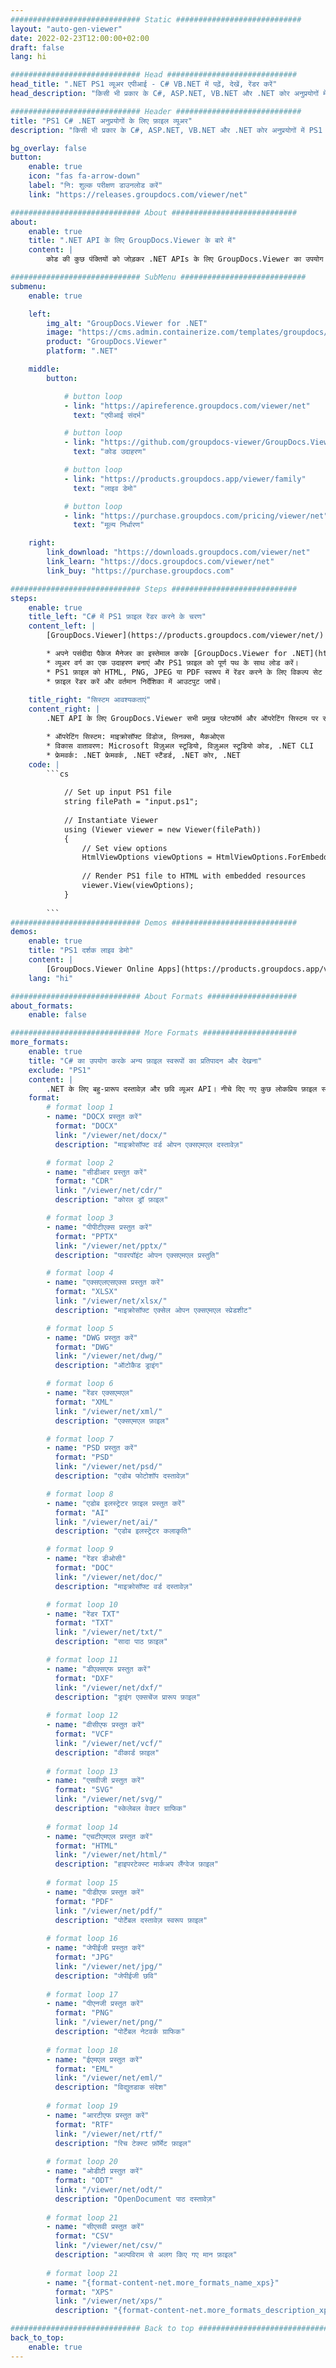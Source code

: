 ```yaml
---
############################# Static ############################
layout: "auto-gen-viewer"
date: 2022-02-23T12:00:00+02:00
draft: false
lang: hi

############################# Head #############################
head_title: ".NET PS1 व्यूअर एपीआई - C# VB.NET में पढ़ें, देखें, रेंडर करें"
head_description: "किसी भी प्रकार के C#, ASP.NET, VB.NET और .NET कोर अनुप्रयोगों में PS1 को पढ़ने, प्रस्तुत करने और प्रदर्शित करने के लिए .NET दस्तावेज़ व्यूअर API।"

############################# Header ############################
title: "PS1 C# .NET अनुप्रयोगों के लिए फ़ाइल व्यूअर" 
description: "किसी भी प्रकार के C#, ASP.NET, VB.NET और .NET कोर अनुप्रयोगों में PS1 फ़ाइल को पढ़ने, प्रस्तुत करने और प्रदर्शित करने के लिए .NET दस्तावेज़ व्यूअर API। एचटीएमएल 5, पीडीएफ में या कोड की कुछ पंक्तियों का उपयोग करके एक छवि के रूप में प्रस्तुत की गई फ़ाइलों को सही स्वरूपण और लेआउट के साथ देखें।" 

bg_overlay: false
button:
    enable: true
    icon: "fas fa-arrow-down"
    label: "नि: शुल्क परीक्षण डाउनलोड करें"
    link: "https://releases.groupdocs.com/viewer/net"

############################# About ############################
about:
    enable: true
    title: ".NET API के लिए GroupDocs.Viewer के बारे में" 
    content: |
        कोड की कुछ पंक्तियों को जोड़कर .NET APIs के लिए GroupDocs.Viewer का उपयोग करके अपने .NET अनुप्रयोगों में 190+ लोकप्रिय दस्तावेज़ स्वरूपों को देखना प्रारंभ करें। डेवलपर्स HTML5, छवि या पीडीएफ मोड में आसानी से पीडीएफ, वर्ड प्रोसेसिंग, एक्सेल स्प्रेडशीट, प्रेजेंटेशन, विसिओ, प्रोजेक्ट, आउटलुक और कई अन्य लोकप्रिय दस्तावेज़ प्रारूप प्रदर्शित कर सकते हैं। दस्तावेज़ रेंडरिंग तेज़ है, मूल स्रोत फ़ाइल के समान है, और इसके लिए अतिरिक्त सॉफ़्टवेयर या किसी अन्य बाहरी लाइब्रेरी को स्थापित करने की आवश्यकता नहीं है।

############################# SubMenu ############################
submenu:
    enable: true

    left:
        img_alt: "GroupDocs.Viewer for .NET"
        image: "https://cms.admin.containerize.com/templates/groupdocs/images/product-logos/90x90-noborder/groupdocs-viewer-net.png"
        product: "GroupDocs.Viewer"
        platform: ".NET"

    middle:
        button:

            # button loop
            - link: "https://apireference.groupdocs.com/viewer/net"
              text: "एपीआई संदर्भ"

            # button loop
            - link: "https://github.com/groupdocs-viewer/GroupDocs.Viewer-for-.NET"
              text: "कोड उदाहरण"

            # button loop
            - link: "https://products.groupdocs.app/viewer/family"
              text: "लाइव डेमो"

            # button loop
            - link: "https://purchase.groupdocs.com/pricing/viewer/net"
              text: "मूल्य निर्धारण"

    right:
        link_download: "https://downloads.groupdocs.com/viewer/net"
        link_learn: "https://docs.groupdocs.com/viewer/net"
        link_buy: "https://purchase.groupdocs.com"

############################# Steps ############################
steps:
    enable: true
    title_left: "C# में PS1 फ़ाइल रेंडर करने के चरण" 
    content_left: |
        [GroupDocs.Viewer](https://products.groupdocs.com/viewer/net/) से आप कुछ चरणों में PS1 को HTML, JPEG, PNG या PDF में रेंडर कर सकते हैं।

        * अपने पसंदीदा पैकेज मैनेजर का इस्तेमाल करके [GroupDocs.Viewer for .NET](https://www.nuget.org/packages/groupdocs.viewer) इंस्टॉल करें। 
        * व्यूअर वर्ग का एक उदाहरण बनाएं और PS1 फ़ाइल को पूर्ण पथ के साथ लोड करें। 
        * PS1 फ़ाइल को HTML, PNG, JPEG या PDF स्वरूप में रेंडर करने के लिए विकल्प सेट करें। 
        * फ़ाइल रेंडर करें और वर्तमान निर्देशिका में आउटपुट जांचें। 
        
    title_right: "सिस्टम आवश्यकताएं" 
    content_right: |
        .NET API के लिए GroupDocs.Viewer सभी प्रमुख प्लेटफॉर्म और ऑपरेटिंग सिस्टम पर समर्थित हैं। नीचे दिए गए कोड को निष्पादित करने से पहले, कृपया सुनिश्चित करें कि आपके सिस्टम पर निम्नलिखित पूर्वापेक्षाएँ स्थापित हैं।

        * ऑपरेटिंग सिस्टम: माइक्रोसॉफ्ट विंडोज, लिनक्स, मैकओएस 
        * विकास वातावरण: Microsoft विज़ुअल स्टूडियो, विज़ुअल स्टूडियो कोड, .NET CLI 
        * फ्रेमवर्क: .NET फ्रेमवर्क, .NET स्टैंडर्ड, .NET कोर, .NET 
    code: |
        ```cs
                        
            // Set up input PS1 file
            string filePath = "input.ps1";
        
            // Instantiate Viewer
            using (Viewer viewer = new Viewer(filePath))
            {
            	// Set view options 
            	HtmlViewOptions viewOptions = HtmlViewOptions.ForEmbeddedResources();
                    
            	// Render PS1 file to HTML with embedded resources
            	viewer.View(viewOptions);
            }
             
        ```
############################# Demos ############################
demos:
    enable: true
    title: "PS1 दर्शक लाइव डेमो"
    content: |
        [GroupDocs.Viewer Online Apps](https://products.groupdocs.app/viewer/ps1) वेबसाइट पर जाकर अभी PS1 फ़ाइल देखें।
    lang: "hi"

############################# About Formats ####################
about_formats:
    enable: false

############################# More Formats #####################
more_formats:
    enable: true
    title: "C# का उपयोग करके अन्य फ़ाइल स्वरूपों का प्रतिपादन और देखना"
    exclude: "PS1"
    content: |
        .NET के लिए बहु-प्रारूप दस्तावेज़ और छवि व्यूअर API। नीचे दिए गए कुछ लोकप्रिय फ़ाइल स्वरूपों को बिना किसी बाहरी दर्शकों के देखें।
    format: 
        # format loop 1
        - name: "DOCX प्रस्तुत करें"
          format: "DOCX"
          link: "/viewer/net/docx/"
          description: "माइक्रोसॉफ्ट वर्ड ओपन एक्सएमएल दस्तावेज़" 

        # format loop 2
        - name: "सीडीआर प्रस्तुत करें" 
          format: "CDR"
          link: "/viewer/net/cdr/"
          description: "कोरल ड्रॉ फ़ाइल" 

        # format loop 3
        - name: "पीपीटीएक्स प्रस्तुत करें"
          format: "PPTX"
          link: "/viewer/net/pptx/"
          description: "पावरपॉइंट ओपन एक्सएमएल प्रस्तुति" 

        # format loop 4
        - name: "एक्सएलएसएक्स प्रस्तुत करें"
          format: "XLSX"
          link: "/viewer/net/xlsx/"
          description: "माइक्रोसॉफ्ट एक्सेल ओपन एक्सएमएल स्प्रेडशीट" 

        # format loop 5
        - name: "DWG प्रस्तुत करें"
          format: "DWG"
          link: "/viewer/net/dwg/"
          description: "ऑटोकैड ड्राइंग"

        # format loop 6
        - name: "रेंडर एक्सएमएल"
          format: "XML"
          link: "/viewer/net/xml/"
          description: "एक्सएमएल फ़ाइल"

        # format loop 7
        - name: "PSD प्रस्तुत करें"
          format: "PSD"
          link: "/viewer/net/psd/"
          description: "एडोब फोटोशॉप दस्तावेज़"

        # format loop 8
        - name: "एडोब इलस्ट्रेटर फ़ाइल प्रस्तुत करें"
          format: "AI"
          link: "/viewer/net/ai/"
          description: "एडोब इलस्ट्रेटर कलाकृति"

        # format loop 9
        - name: "रेंडर डीओसी"
          format: "DOC"
          link: "/viewer/net/doc/"
          description: "माइक्रोसॉफ्ट वर्ड दस्तावेज़" 

        # format loop 10
        - name: "रेंडर TXT" 
          format: "TXT"
          link: "/viewer/net/txt/"
          description: "सादा पाठ फ़ाइल" 

        # format loop 11
        - name: "डीएक्सएफ प्रस्तुत करें" 
          format: "DXF"
          link: "/viewer/net/dxf/"
          description: "ड्राइंग एक्सचेंज प्रारूप फ़ाइल"  
          
        # format loop 12
        - name: "वीसीएफ प्रस्तुत करें"
          format: "VCF"
          link: "/viewer/net/vcf/"
          description: "वीकार्ड फ़ाइल"  
              
        # format loop 13
        - name: "एसवीजी प्रस्तुत करें"
          format: "SVG"
          link: "/viewer/net/svg/"
          description: "स्केलेबल वेक्टर ग्राफिक" 
          
        # format loop 14
        - name: "एचटीएमएल प्रस्तुत करें"
          format: "HTML"
          link: "/viewer/net/html/"
          description: "हाइपरटेक्स्ट मार्कअप लैंग्वेज फ़ाइल" 
          
        # format loop 15
        - name: "पीडीएफ प्रस्तुत करें"
          format: "PDF"
          link: "/viewer/net/pdf/"
          description: "पोर्टेबल दस्तावेज़ स्वरूप फ़ाइल"
          
        # format loop 16
        - name: "जेपीईजी प्रस्तुत करें"
          format: "JPG"
          link: "/viewer/net/jpg/"
          description: "जेपीईजी छवि"
          
        # format loop 17
        - name: "पीएनजी प्रस्तुत करें"
          format: "PNG"
          link: "/viewer/net/png/"
          description: "पोर्टेबल नेटवर्क ग्राफिक" 
          
        # format loop 18
        - name: "ईएमएल प्रस्तुत करें"
          format: "EML"
          link: "/viewer/net/eml/"
          description: "विद्युतडाक संदेश" 
          
        # format loop 19
        - name: "आरटीएफ प्रस्तुत करें"
          format: "RTF"
          link: "/viewer/net/rtf/"
          description: "रिच टेक्स्ट फ़ॉर्मेट फ़ाइल" 
          
        # format loop 20
        - name: "ओडीटी प्रस्तुत करें"
          format: "ODT"
          link: "/viewer/net/odt/"
          description: "OpenDocument पाठ दस्तावेज़" 
          
        # format loop 21
        - name: "सीएसवी प्रस्तुत करें"
          format: "CSV"
          link: "/viewer/net/csv/"
          description: "अल्पविराम से अलग किए गए मान फ़ाइल" 
          
        # format loop 21
        - name: "{format-content-net.more_formats_name_xps}"
          format: "XPS"
          link: "/viewer/net/xps/"
          description: "{format-content-net.more_formats_description_xps}" 

############################# Back to top ###############################
back_to_top:
    enable: true
---
```

